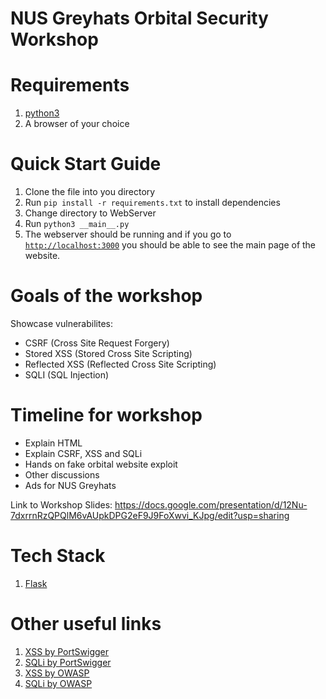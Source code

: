 # NUS Greyhats Orbital Security Workshop


# Requirements
1. [python3](https://www.python.org/downloads/)
1. A browser of your choice

# Quick Start Guide
1. Clone the file into you directory
1. Run `pip install -r requirements.txt` to install dependencies
1. Change directory to WebServer
1. Run `python3 __main__.py`
1. The webserver should be running and if you go to [`http://localhost:3000`](http://localhost:3000) you should be able to see the main page of the website.


# Goals of the workshop
Showcase vulnerabilites:
- CSRF (Cross Site Request Forgery)
- Stored XSS (Stored Cross Site Scripting)
- Reflected XSS (Reflected Cross Site Scripting)
- SQLI (SQL Injection)


# Timeline for workshop
- Explain HTML
- Explain CSRF, XSS and SQLi
- Hands on fake orbital website exploit
- Other discussions
- Ads for NUS Greyhats

Link to Workshop Slides: https://docs.google.com/presentation/d/12Nu-7dxrrnRzQPQlM6vAUpkDPG2eF9J9FoXwvi_KJpg/edit?usp=sharing

# Tech Stack
1. [Flask](https://flask.palletsprojects.com/en/1.1.x/)


# Other useful links
1. [XSS by PortSwigger](https://portswigger.net/web-security/cross-site-scripting)
1. [SQLi by PortSwigger](https://portswigger.net/web-security/sql-injection)
1. [XSS by OWASP](https://owasp.org/www-community/attacks/xss/)
1. [SQLi by OWASP](https://owasp.org/www-community/attacks/SQL_Injection)